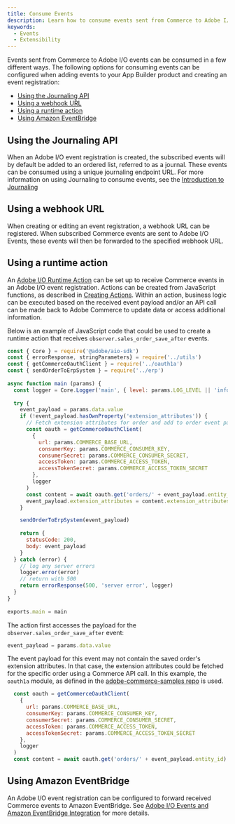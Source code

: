 ```yaml
---
title: Consume Events
description: Learn how to consume events sent from Commerce to Adobe I/O Events.
keywords:
  - Events
  - Extensibility
---
```


Events sent from Commerce to Adobe I/O events can be consumed in a few different ways. The following options for consuming events can be configured when adding events to your App Builder product and creating an event registration:
* [Using the Journaling API](#using-the-journaling-api)
* [Using a webhook URL](#using-a-webhook-url)
* [Using a runtime action](#using-a-runtime-action)
* [Using Amazon EventBridge](#using-amazon-eventbridge)

## Using the Journaling API
When an Adobe I/O event registration is created, the subscribed events will by default be added to an ordered list, referred to as a journal. These events can be consumed using a unique journaling endpoint URL. For more information on using Journaling to consume events, see the [Introduction to Journaling](https://developer.adobe.com/events/docs/guides/api/journaling_api/)

## Using a webhook URL
When creating or editing an event registration, a webhook URL can be registered. When subscribed Commerce events are sent to Adobe I/O Events, these events will then be forwarded to the specified webhook URL.

## Using a runtime action
An [Adobe I/O Runtime Action](https://developer.adobe.com/runtime/docs/guides/overview/entities/#actions) can be set up to receive Commerce events in an Adobe I/O event registration. Actions can be created from JavaScript functions, as described in [Creating Actions](https://developer.adobe.com/runtime/docs/guides/using/creating_actions/). Within an action, business logic can be executed based on the received event payload and/or an API call can be made back to Adobe Commerce to update data or access additional information.

Below is an example of JavaScript code that could be used to create a runtime action that receives `observer.sales_order_save_after` events. 

```js
const { Core } = require('@adobe/aio-sdk')
const { errorResponse, stringParameters} = require('../utils')
const { getCommerceOauthClient } = require('../oauth1a')
const { sendOrderToErpSystem } = require('../erp')
  
async function main (params) {
  const logger = Core.Logger('main', { level: params.LOG_LEVEL || 'info' })
  
  try {
    event_payload = params.data.value
    if (!event_payload.hasOwnProperty('extension_attributes')) {
      // Fetch extension attributes for order and add to order event payload.
      const oauth = getCommerceOauthClient(
        {
          url: params.COMMERCE_BASE_URL,
          consumerKey: params.COMMERCE_CONSUMER_KEY,
          consumerSecret: params.COMMERCE_CONSUMER_SECRET,
          accessToken: params.COMMERCE_ACCESS_TOKEN,
          accessTokenSecret: params.COMMERCE_ACCESS_TOKEN_SECRET
        },
        logger
      )
      const content = await oauth.get('orders/' + event_payload.entity_id)
      event_payload.extension_attributes = content.extension_attributes
    }

    sendOrderToErpSystem(event_payload)
      
    return {
      statusCode: 200,
      body: event_payload
    }
  } catch (error) {
    // log any server errors
    logger.error(error)
    // return with 500
    return errorResponse(500, 'server error', logger)
  }
}
  
exports.main = main
```

The action first accesses the payload for the `observer.sales_order_save_after` event:
  ```js
  event_payload = params.data.value
  ```

The event payload for this event may not contain the saved order's extension attributes. In that case, the extension attributes could be fetched for the specific order using a Commerce API call. In this example, the `oauth1a` module, as defined in the [adobe-commerce-samples repo](https://github.com/adobe/adobe-commerce-samples/blob/main/sample-extension/actions/oauth1a.js) is used. 
  ```js
    const oauth = getCommerceOauthClient(
      {
        url: params.COMMERCE_BASE_URL,
        consumerKey: params.COMMERCE_CONSUMER_KEY,
        consumerSecret: params.COMMERCE_CONSUMER_SECRET,
        accessToken: params.COMMERCE_ACCESS_TOKEN,
        accessTokenSecret: params.COMMERCE_ACCESS_TOKEN_SECRET
      },
      logger
    )
    const content = await oauth.get('orders/' + event_payload.entity_id)
  ```

## Using Amazon EventBridge
An Adobe I/O event registration can be configured to forward received Commerce events to Amazon EventBridge. See [Adobe I/O Events and Amazon EventBridge Integration](https://developer.adobe.com/events/docs/guides/amazon_eventbridge/) for more details.
